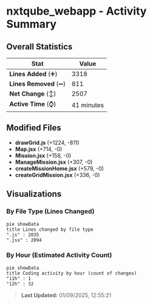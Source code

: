 # nxtqube_webapp - Activity Summary 

## Overall Statistics

| Stat                   | Value                                                             |
| ---------------------- | ----------------------------------------------------------------- |
| **Lines Added** (➕)   | 3318                                          |
| **Lines Removed** (➖) | 811                                        |
| **Net Change** (↕)    | 2507                |
| **Active Time** (⌚)   | 41 minutes |


## Modified Files
- **drawGrid.js** (+1224, -811)
- **Map.jsx** (+714, -0)
- **Mission.jsx** (+158, -0)
- **ManageMission.jsx** (+307, -0)
- **createMissionHome.jsx** (+579, -0)
- **createGridMission.jsx** (+336, -0)

## Visualizations

### By File Type (Lines Changed)

```mermaid
pie showData
title Lines changed by file type
".js" : 2035
".jsx" : 2094
```

### By Hour (Estimated Activity Count)

```mermaid
pie showData
title Coding activity by hour (count of changes)
"11h" : 1
"12h" : 32
```


> **Last Updated:** 01/09/2025, 12:55:21